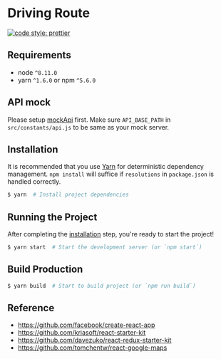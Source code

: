 # Driving Route

[![code style: prettier](https://img.shields.io/badge/code_style-prettier-ff69b4.svg?style=flat-square)](https://github.com/prettier/prettier)

## Requirements

* node `^8.11.0`
* yarn `^1.6.0` or npm `^5.6.0`

## API mock

Please setup [mockApi](https://github.com/lalamove/challenge/blob/master/mockApi) first. Make sure `API_BASE_PATH` in `src/constants/api.js` to be same as your mock server.

## Installation

It is recommended that you use [Yarn](https://yarnpkg.com/) for deterministic dependency management. `npm install` will suffice if `resolutions` in `package.json` is handled correctly.

```bash
$ yarn  # Install project dependencies
```

## Running the Project

After completing the [installation](#installation) step, you're ready to start the project!

```bash
$ yarn start  # Start the development server (or `npm start`)
```

## Build Production

```bash
$ yarn build  # Start to build project (or `npm run build`)
```

## Reference

* https://github.com/facebook/create-react-app
* https://github.com/kriasoft/react-starter-kit
* https://github.com/davezuko/react-redux-starter-kit
* https://github.com/tomchentw/react-google-maps
